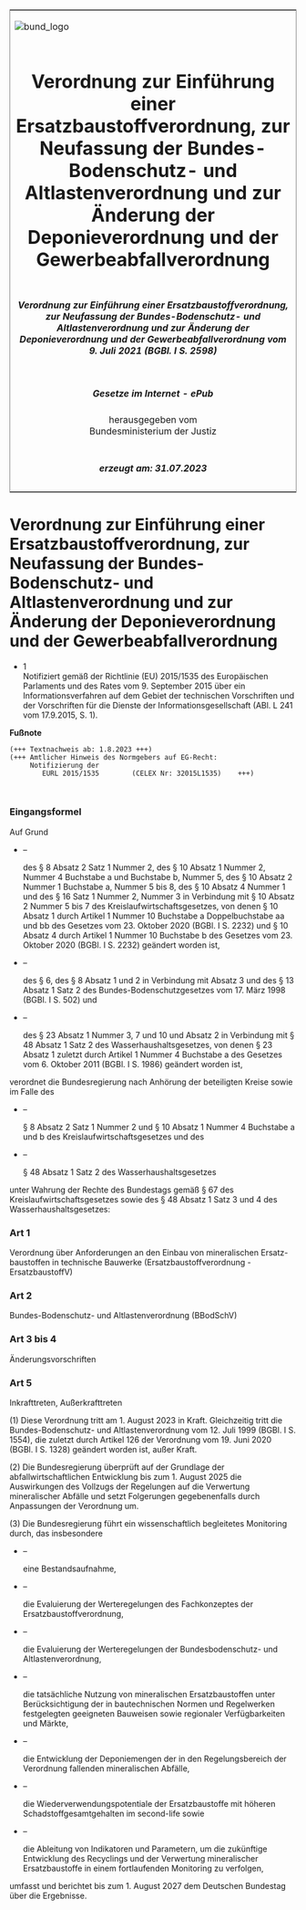 <span id="DECKBLATT.html"></span>

<table border="0" frame="border" width="100%">

<tr valign="top">

<td align="left">

![bund\_logo](BfJ_2021_Web_de_de.gif)

</td>

<td align="right">

 

</td>

</tr>

<tr align="center" valign="middle">

<td colspan="2">

# Verordnung zur Einführung einer Ersatzbaustoffverordnung, zur Neufassung der Bundes-Bodenschutz- und Altlastenverordnung und zur Änderung der Deponieverordnung und der Gewerbeabfallverordnung

</td>

</tr>

<tr align="center" valign="middle">

<td colspan="2">

##### Verordnung zur Einführung einer Ersatzbaustoffverordnung, zur Neufassung der Bundes-Bodenschutz- und Altlastenverordnung und zur Änderung der Deponieverordnung und der Gewerbeabfallverordnung vom 9. Juli 2021 (BGBl. I S. 2598)

</td>

</tr>

<tr align="center" valign="middle">

<td colspan="2">

  
  

##### Gesetze im Internet - ePub  
  
herausgegeben vom  
Bundesministerium der Justiz

</td>

</tr>

<tr align="center" valign="bottom">

<td colspan="2">

  
  

##### erzeugt am: 31.07.2023

</td>

</tr>

</table>

<span id="BJNR259800021.html"></span>

# Verordnung zur Einführung einer Ersatzbaustoffverordnung, zur Neufassung der Bundes-Bodenschutz- und Altlastenverordnung und zur Änderung der Deponieverordnung und der Gewerbeabfallverordnung

<div>

<div class="jnhtml">

  - <span id="BJNR259800021.html#F817098_01"></span><!-- FNR_Pos --><span class="FootnoteSuper">1
    </span>  
    Notifiziert gemäß der Richtlinie (EU) 2015/1535 des Europäischen
    Parlaments und des Rates vom 9. September 2015 über ein
    Informationsverfahren auf dem Gebiet der technischen Vorschriften
    und der Vorschriften für die Dienste der Informationsgesellschaft
    (ABl. L 241 vom 17.9.2015, S. 1).

</div>

</div>

<div>

  
**Fußnote**

<div class="jnhtml">

<div>

<div class="jurAbsatz">

  

``` 
(+++ Textnachweis ab: 1.8.2023 +++)
(+++ Amtlicher Hinweis des Normgebers auf EG-Recht:
     Notifizierung der 
        EURL 2015/1535        (CELEX Nr: 32015L1535)    +++)

 
```

</div>

</div>

</div>

</div>

<span id="BJNR259800021BJNE000100000.html"></span>

### Eingangsformel  

<div>

<div class="jnhtml">

<div>

<div class="jurAbsatz">

Auf Grund

  - –
    
    <div>
    
    des § 8 Absatz 2 Satz 1 Nummer 2, des § 10 Absatz 1 Nummer 2, Nummer
    4 Buchstabe a und Buchstabe b, Nummer 5, des § 10 Absatz 2 Nummer 1
    Buchstabe a, Nummer 5 bis 8, des § 10 Absatz 4 Nummer 1 und des § 16
    Satz 1 Nummer 2, Nummer 3 in Verbindung mit § 10 Absatz 2 Nummer 5
    bis 7 des Kreislaufwirtschaftsgesetzes, von denen § 10 Absatz 1
    durch Artikel 1 Nummer 10 Buchstabe a Doppelbuchstabe aa und bb des
    Gesetzes vom 23. Oktober 2020 (BGBl. I S. 2232) und § 10 Absatz 4
    durch Artikel 1 Nummer 10 Buchstabe b des Gesetzes vom 23. Oktober
    2020 (BGBl. I S. 2232) geändert worden ist,
    
    </div>

  - –
    
    <div>
    
    des § 6, des § 8 Absatz 1 und 2 in Verbindung mit Absatz 3 und des §
    13 Absatz 1 Satz 2 des Bundes-Bodenschutzgesetzes vom 17. März 1998
    (BGBl. I S. 502) und
    
    </div>

  - –
    
    <div>
    
    des § 23 Absatz 1 Nummer 3, 7 und 10 und Absatz 2 in Verbindung mit
    § 48 Absatz 1 Satz 2 des Wasserhaushaltsgesetzes, von denen § 23
    Absatz 1 zuletzt durch Artikel 1 Nummer 4 Buchstabe a des Gesetzes
    vom 6. Oktober 2011 (BGBl. I S. 1986) geändert worden ist,
    
    </div>

verordnet die Bundesregierung nach Anhörung der beteiligten Kreise sowie
im Falle des

  - –
    
    <div>
    
    § 8 Absatz 2 Satz 1 Nummer 2 und § 10 Absatz 1 Nummer 4 Buchstabe a
    und b des Kreislaufwirtschaftsgesetzes und des
    
    </div>

  - –
    
    <div>
    
    § 48 Absatz 1 Satz 2 des Wasserhaushaltsgesetzes
    
    </div>

unter Wahrung der Rechte des Bundestags gemäß § 67 des
Kreislaufwirtschaftsgesetzes sowie des § 48 Absatz 1 Satz 3 und 4 des
Wasserhaushaltsgesetzes:

</div>

</div>

</div>

</div>

<span id="BJNR259800021BJNE000200000.html"></span>

### Art 1  
Verordnung über Anforderungen an den Einbau von mineralischen Ersatz- baustoffen in technische Bauwerke (Ersatzbaustoffverordnung - ErsatzbaustoffV)

<div>

<div class="jnhtml">

<div>

</div>

</div>

</div>

<span id="BJNR259800021BJNE000300000.html"></span>

### Art 2  
Bundes-Bodenschutz- und Altlastenverordnung (BBodSchV)

<div>

<div class="jnhtml">

<div>

</div>

</div>

</div>

<span id="BJNR259800021BJNE000400000.html"></span>

### Art 3 bis 4  
Änderungsvorschriften

<div>

<div class="jnhtml">

<div>

</div>

</div>

</div>

<span id="BJNR259800021BJNE000500000.html"></span>

### Art 5  
Inkrafttreten, Außerkrafttreten

<div>

<div class="jnhtml">

<div>

<div class="jurAbsatz">

(1) Diese Verordnung tritt am 1. August 2023 in Kraft. Gleichzeitig
tritt die Bundes-Bodenschutz- und Altlastenverordnung vom 12. Juli 1999
(BGBl. I S. 1554), die zuletzt durch Artikel 126 der Verordnung vom 19.
Juni 2020 (BGBl. I S. 1328) geändert worden ist, außer Kraft.

</div>

<div class="jurAbsatz">

(2) Die Bundesregierung überprüft auf der Grundlage der
abfallwirtschaftlichen Entwicklung bis zum 1. August 2025 die
Auswirkungen des Vollzugs der Regelungen auf die Verwertung
mineralischer Abfälle und setzt Folgerungen gegebenenfalls durch
Anpassungen der Verordnung um.

</div>

<div class="jurAbsatz">

(3) Die Bundesregierung führt ein wissenschaftlich begleitetes
Monitoring durch, das insbesondere

  - –
    
    <div style="">
    
    eine Bestandsaufnahme,
    
    </div>

  - –
    
    <div style="">
    
    die Evaluierung der Werteregelungen des Fachkonzeptes der
    Ersatzbaustoffverordnung,
    
    </div>

  - –
    
    <div style="">
    
    die Evaluierung der Werteregelungen der Bundesbodenschutz- und
    Altlastenverordnung,
    
    </div>

  - –
    
    <div style="">
    
    die tatsächliche Nutzung von mineralischen Ersatzbaustoffen unter
    Berücksichtigung der in bautechnischen Normen und Regelwerken
    festgelegten geeigneten Bauweisen sowie regionaler Verfügbarkeiten
    und Märkte,
    
    </div>

  - –
    
    <div style="">
    
    die Entwicklung der Deponiemengen der in den Regelungsbereich der
    Verordnung fallenden mineralischen Abfälle,
    
    </div>

  - –
    
    <div style="">
    
    die Wiederverwendungspotentiale der Ersatzbaustoffe mit höheren
    Schadstoffgesamtgehalten im second-life sowie
    
    </div>

  - –
    
    <div style="">
    
    die Ableitung von Indikatoren und Parametern, um die zukünftige
    Entwicklung des Recyclings und der Verwertung mineralischer
    Ersatzbaustoffe in einem fortlaufenden Monitoring zu verfolgen,
    
    </div>

umfasst und berichtet bis zum 1. August 2027 dem Deutschen Bundestag
über die Ergebnisse.

</div>

</div>

</div>

</div>
